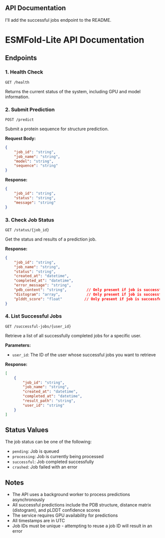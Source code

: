 ## API Documentation
I'll add the successful jobs endpoint to the README.

# ESMFold-Lite API Documentation

## Endpoints

### 1. Health Check
```http
GET /health
```
Returns the current status of the system, including GPU and model information.

### 2. Submit Prediction
```http
POST /predict
```
Submit a protein sequence for structure prediction.

**Request Body:**
```json
{
    "job_id": "string",
    "job_name": "string",
    "model": "string",
    "sequence": "string"
}
```

**Response:**
```json
{
    "job_id": "string",
    "status": "string",
    "message": "string"
}
```

### 3. Check Job Status
```http
GET /status/{job_id}
```
Get the status and results of a prediction job.

**Response:**
```json
{
    "job_id": "string",
    "job_name": "string",
    "status": "string",
    "created_at": "datetime",
    "completed_at": "datetime",
    "error_message": "string",
    "pdb_content": "string",         // Only present if job is successful
    "distogram": "array",            // Only present if job is successful
    "plddt_score": "float"          // Only present if job is successful
}
```

### 4. List Successful Jobs
```http
GET /successful-jobs/{user_id}
```
Retrieve a list of all successfully completed jobs for a specific user.

**Parameters:**
- `user_id`: The ID of the user whose successful jobs you want to retrieve

**Response:**
```json
[
    {
        "job_id": "string",
        "job_name": "string",
        "created_at": "datetime",
        "completed_at": "datetime",
        "result_path": "string",
        "user_id": "string"
    }
]
```

## Status Values
The job status can be one of the following:
- `pending`: Job is queued
- `processing`: Job is currently being processed
- `successful`: Job completed successfully
- `crashed`: Job failed with an error

## Notes
- The API uses a background worker to process predictions asynchronously
- All successful predictions include the PDB structure, distance matrix (distogram), and pLDDT confidence scores
- The service requires GPU availability for predictions
- All timestamps are in UTC
- Job IDs must be unique - attempting to reuse a job ID will result in an error
